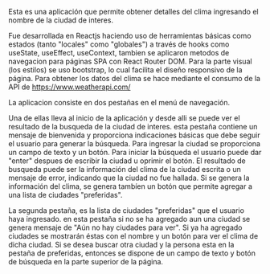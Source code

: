 Esta es una aplicación que permite obtener detalles del clima ingresando el nombre de la ciudad de interes.

Fue desarrollada en Reactjs haciendo uso de herramientas básicas como estados (tanto "locales" como "globales") a través 
de hooks como useState, useEffect, useContext, tambien se aplicaron metodos de navegacion para páginas SPA con React Router DOM.
Para la parte visual (los estilos) se uso bootstrap, lo cual facilita el diseño responsivo de la página. Para obtener los datos 
del clima se hace mediante el consumo de la API de https://www.weatherapi.com/ 

La aplicacion consiste en dos pestañas en el menú de navegación. 

Una de ellas lleva al inicio de la aplicación y desde alli se puede ver el resultado de la busqueda de la ciudad de interes. esta pestaña contiene un mensaje de bienvenida y proporciona indicaciones básicas que debe seguir el usuario para generar la búsqueda. 
Para ingresar la ciudad se proporciona un campo de texto y un botón. Para iniciar la búsqueda el usuario puede dar "enter" despues de escribir la ciudad u oprimir el botón. El resultado de busqueda puede ser la información del clima de la ciudad escrita o un mensaje de error, indicando que la ciudad no fue hallada. Si se genera la información del clima, se genera tambíen un botón que permite agregar a una lista de ciudades "preferidas".

La segunda pestaña, es la lista de ciudades "preferidas" que el usuario haya ingresado. en esta pestaña si no se ha agregado aun una ciudad se genera mensaje de "Aún no hay ciudades para ver". Si ya ha agregado ciudades se mostrarán éstas con el nombre y un botón para ver el clima de dicha ciudad. Si se desea buscar otra ciudad y la persona esta en la pestaña de preferidas, entonces se dispone de un campo de texto y botón de búsqueda en la parte superior de la página.

